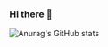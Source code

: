 ### Hi there 👋

![Anurag's GitHub stats](https://github-readme-stats.vercel.app/api?username=Chaeonida&show_icons=true&theme=radical)
